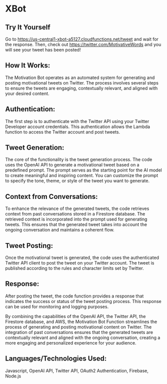# XBot
## Try It Yourself
Go to https://us-central1-xbot-a5127.cloudfunctions.net/tweet and wait for the response. Then, check out https://twitter.com/MotivativeWords and you will see your tweet has been posted!

## How It Works:
The Motivation Bot operates as an automated system for generating and posting motivational tweets on Twitter. The process involves several steps to ensure the tweets are engaging, contextually relevant, and aligned with your desired content.

## Authentication:
The first step is to authenticate with the Twitter API using your Twitter Developer account credentials. This authentication allows the Lambda function to access the Twitter account and post tweets.

## Tweet Generation:
The core of the functionality is the tweet generation process. The code uses the OpenAI API to generate a motivational tweet based on a predefined prompt. The prompt serves as the starting point for the AI model to create meaningful and inspiring content. You can customize the prompt to specify the tone, theme, or style of the tweet you want to generate.

## Context from Conversations:
To enhance the relevance of the generated tweets, the code retrieves context from past conversations stored in a Firestore database. The retrieved context is incorporated into the prompt used for generating tweets. This ensures that the generated tweet takes into account the ongoing conversation and maintains a coherent flow.

## Tweet Posting:
Once the motivational tweet is generated, the code uses the authenticated Twitter API client to post the tweet on your Twitter account. The tweet is published according to the rules and character limits set by Twitter.

## Response:
After posting the tweet, the code function provides a response that indicates the success or status of the tweet posting process. This response can be used for monitoring and logging purposes.

By combining the capabilities of the OpenAI API, the Twitter API, the Firestore database, and AWS, the Motivation Bot Function streamlines the process of generating and posting motivational content on Twitter. The integration of past conversations ensures that the generated tweets are contextually relevant and aligned with the ongoing conversation, creating a more engaging and personalized experience for your audience.

## Languages/Technologies Used:
Javascript, OpenAI API, Twitter API, OAuth2 Authentication, Firebase, Node.js
